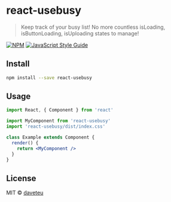 # react-usebusy

> Keep track of your busy list! No more countless isLoading, isButtonLoading, isUploading states to manage!

[![NPM](https://img.shields.io/npm/v/react-usebusy.svg)](https://www.npmjs.com/package/react-usebusy) [![JavaScript Style Guide](https://img.shields.io/badge/code_style-standard-brightgreen.svg)](https://standardjs.com)

## Install

```bash
npm install --save react-usebusy
```

## Usage

```jsx
import React, { Component } from 'react'

import MyComponent from 'react-usebusy'
import 'react-usebusy/dist/index.css'

class Example extends Component {
  render() {
    return <MyComponent />
  }
}
```

## License

MIT © [daveteu](https://github.com/daveteu)

